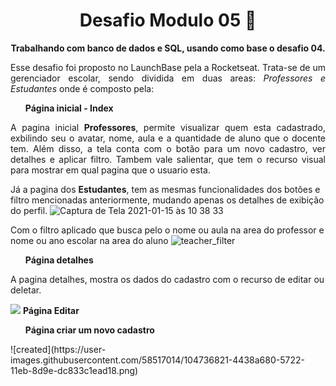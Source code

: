 
<h1 align="center"> Desafio Modulo 05 🚀</h1>

<p align="center"> <b> Trabalhando com banco de dados e SQL, usando como base o desafio 04. </b> </p>

<p align="justify"> Esse desafio foi proposto no LaunchBase pela a Rocketseat. Trata-se de um gerenciador escolar, sendo dividida em duas areas: <i> Professores e Estudantes </i>
onde é composto pela:  </p>


<ul> <b> Página inicial - Index </b> </ul>
<p align="justify">  A pagina inicial <b>Professores</b>, permite visualizar quem esta cadastrado, exbilindo seu o avatar, nome, aula e a quantidade de aluno que o docente tem. Além disso, a tela conta com o botão para um novo cadastro, ver detalhes e aplicar filtro. Tambem vale salientar, que tem o recurso visual para mostrar em qual pagina que o usuario esta. 

Já a pagina dos <b>Estudantes</b>, tem as mesmas funcionalidades dos botões e filtro mencionadas anteriormente, mudando apenas os detalhes de exibição do perfil. 
![Captura de Tela 2021-01-15 às 10 38 33](https://user-images.githubusercontent.com/58517014/104733692-d8ecd580-571d-11eb-961b-3831793bbc29.png)


Com o filtro aplicado que busca pelo o nome ou aula na area do professor e nome ou ano escolar na area do aluno
![teacher_filter](https://user-images.githubusercontent.com/58517014/104731992-46e3cd80-571b-11eb-8228-92a79d403e02.png)


<ul> <b> Página detalhes  </b> </ul>
A pagina detalhes, mostra os dados do cadastro com o recurso de editar ou deletar. </p>
<img src="https://user-images.githubusercontent.com/58517014/104734806-8ca29500-571f-11eb-9f64-480fe9f6c4a6.png"


<ul> <b> Página Editar </b> </ul>
<img scr="https://user-images.githubusercontent.com/58517014/104735382-44d03d80-5720-11eb-9136-6611eae5bbd2.png"> 

<ul> <b> Página criar um novo cadastro </b> </ul>
![created](https://user-images.githubusercontent.com/58517014/104736821-4438a680-5722-11eb-8d9e-dc833c1ead18.png)








